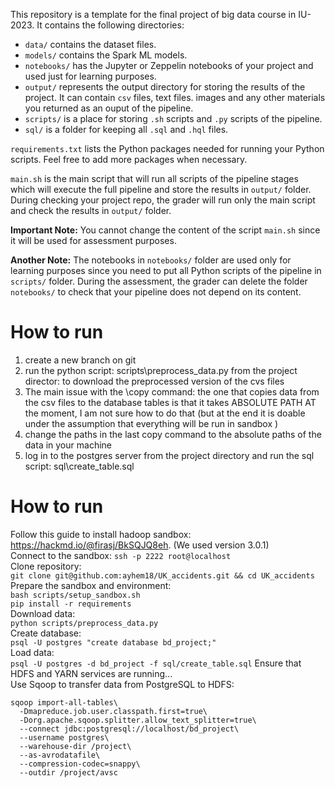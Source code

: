 This repository is a template for the final project of big data course in IU-2023. It contains the following directories:

- `data/` contains the dataset files.
- `models/` contains the Spark ML models.
- `notebooks/` has the Jupyter or Zeppelin notebooks of your project and used just for learning purposes.
- `output/` represents the output directory for storing the results of the project. It can contain `csv` files, text files. images and any other materials you returned as an ouput of the pipeline.
- `scripts/` is a place for storing `.sh` scripts and `.py` scripts of the pipeline.
- `sql/` is a folder for keeping all `.sql` and `.hql` files.

`requirements.txt` lists the Python packages needed for running your Python scripts. Feel free to add more packages when necessary.

`main.sh` is the main script that will run all scripts of the pipeline stages which will execute the full pipeline and store the results in `output/` folder. During checking your project repo, the grader will run only the main script and check the results in `output/` folder.

**Important Note:** You cannot change the content of the script `main.sh` since it will be used for assessment purposes.

**Another Note:** The notebooks in `notebooks/` folder are used only for learning purposes since you need to put all Python scripts of the pipeline in `scripts/` folder. During the assessment, the grader can delete the folder `notebooks/` to check that your pipeline does not depend on its content.



# How to run

1. create a new branch on git
2. run the python script: scripts\preprocess_data.py from the project director: to download the preprocessed version of the cvs files
3. The main issue with the \copy command: the one that copies data from the csv files to the database tables is that it takes ABSOLUTE PATH
AT the moment, I am not sure how to do that (but at the end it is doable under the assumption that everything will be run in sandbox )
4. change the paths in the last copy command to the absolute paths of the data in your machine 
5. log in to the postgres server from the project directory and run the sql script: sql\create_table.sql

# How to run
Follow this guide to install hadoop sandbox: https://hackmd.io/@firasj/BkSQJQ8eh. (We used version 3.0.1)  
Connect to the sandbox: `ssh -p 2222 root@localhost`  
Clone repository:  
`git clone git@github.com:ayhem18/UK_accidents.git && cd UK_accidents`  
Prepare the sandbox and environment:  
`bash scripts/setup_sandbox.sh`  
`pip install -r requirements`  
Download data:  
`python scripts/preprocess_data.py`  
Create database:  
`psql -U postgres "create database bd_project;"`  
Load data:  
`psql -U postgres -d bd_project -f sql/create_table.sql` 
Ensure that HDFS and YARN services are running...  
Use Sqoop to transfer data from PostgreSQL to HDFS:  
```
sqoop import-all-tables\  
  -Dmapreduce.job.user.classpath.first=true\  
  -Dorg.apache.sqoop.splitter.allow_text_splitter=true\  
  --connect jdbc:postgresql://localhost/bd_project\  
  --username postgres\  
  --warehouse-dir /project\  
  --as-avrodatafile\  
  --compression-codec=snappy\  
  --outdir /project/avsc
```  
